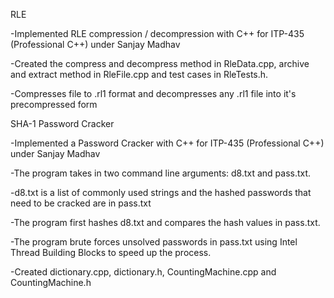 RLE

-Implemented RLE compression / decompression with C++ for ITP-435 (Professional C++) under Sanjay Madhav

-Created the compress and decompress method in RleData.cpp, archive and extract method in RleFile.cpp and
test cases in RleTests.h.

-Compresses file to .rl1 format and decompresses any .rl1 file into it's precompressed form


SHA-1 Password Cracker


-Implemented a Password Cracker with C++ for ITP-435 (Professional C++) under Sanjay Madhav

-The program takes in two command line arguments: d8.txt and pass.txt.

-d8.txt is a list of commonly used strings and the hashed passwords that need to be cracked are in pass.txt

-The program first hashes d8.txt and compares the hash values in pass.txt.

-The program brute forces unsolved passwords in pass.txt using Intel Thread Building Blocks to speed up the process.

-Created dictionary.cpp, dictionary.h, CountingMachine.cpp and CountingMachine.h
